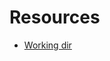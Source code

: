 # Resources

- [Working dir](https://stackoverflow.com/questions/58277512/powershell-script-working-directory-current-location)